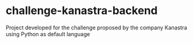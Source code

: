 # challenge-kanastra-backend
Project developed for the challenge proposed by the company Kanastra using Python as default language
